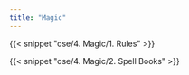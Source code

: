 ```yaml
---
title: "Magic"
---
```


{{< snippet "ose/4. Magic/1. Rules" >}}

{{< snippet "ose/4. Magic/2. Spell Books" >}}
